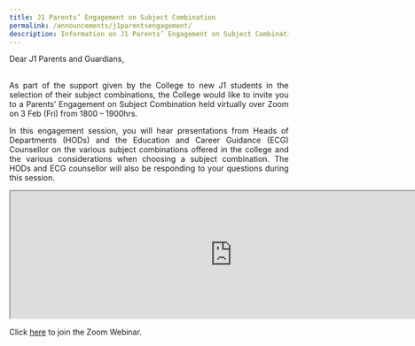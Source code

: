```yaml
---
title: J1 Parents’ Engagement on Subject Combination
permalink: /announcements/j1parentsengagement/
description: Information on J1 Parents’ Engagement on Subject Combination
---
```

<div align=justify>

<p>
Dear J1 Parents and Guardians,<br><br>

As part of the support given by the College to new J1 students in the selection of their subject combinations, the College would like to invite you to a Parents’ Engagement on Subject Combination held virtually over Zoom on 3 Feb (Fri) from 1800 – 1900hrs.</p>

<p>
In this engagement session, you will hear presentations from Heads of Departments (HODs) and the Education and Career Guidance (ECG) Counsellor on the various subject combinations offered in the college and the various considerations when choosing a subject combination. The HODs and ECG counsellor will also be responding to your questions during this session. </p>

<iframe src="https://docs.google.com/document/d/e/2PACX-1vScHSd_Yi18ZFsIrzmIaxf_tep_NElpe6jYcnuNB-3o-O94lZWc-B3mneL62rXozyPrde18pdbGA3Tq/pub?embedded=true" width=800px height=230px scrolling="no"></iframe>

<p>Click <a href="https://moe-singapore.zoom.us/j/83351624402">here</a> to join the Zoom Webinar.